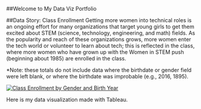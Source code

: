 ##Welcome to My Data Viz Portfolio

##Data Story: Class Enrollment
Getting more women into technical roles is an ongoing effort for many organizations that target young girls to get them excited about STEM (science, technology, engineering, and math) fields. As the popularity and reach of these organizations grows, more women enter the tech world or volunteer to learn about tech; this is reflected in the class, where more women who have grown up with the Women in STEM push (beginning about 1985) are enrolled in the class.

*Note: these totals do not include data where the birthdate or gender field were left blank, or where the birthdate was improbable (e.g., 2016, 1895).


<div class='tableauPlaceholder' id='viz1490812335690' style='position: relative'><noscript><a href='#'><img alt='Class Enrollment by Gender and Birth Year ' src='https:&#47;&#47;public.tableau.com&#47;static&#47;images&#47;Cl&#47;ClassEnrollment&#47;ClassEnrollmentbyGenderandBirthYear&#47;1_rss.png' style='border: none' /></a></noscript><object class='tableauViz'  style='display:none;'><param name='host_url' value='https%3A%2F%2Fpublic.tableau.com%2F' /> <param name='site_root' value='' /><param name='name' value='ClassEnrollment&#47;ClassEnrollmentbyGenderandBirthYear' /><param name='tabs' value='no' /><param name='toolbar' value='yes' /><param name='static_image' value='https:&#47;&#47;public.tableau.com&#47;static&#47;images&#47;Cl&#47;ClassEnrollment&#47;ClassEnrollmentbyGenderandBirthYear&#47;1.png' /> <param name='animate_transition' value='yes' /><param name='display_static_image' value='yes' /><param name='display_spinner' value='yes' /><param name='display_overlay' value='yes' /><param name='display_count' value='yes' /></object></div>                <script type='text/javascript'>                    var divElement = document.getElementById('viz1490812335690');                    var vizElement = divElement.getElementsByTagName('object')[0];                    vizElement.style.width='100%';vizElement.style.height=(divElement.offsetWidth*0.75)+'px';                    var scriptElement = document.createElement('script');                    scriptElement.src = 'https://public.tableau.com/javascripts/api/viz_v1.js';                    vizElement.parentNode.insertBefore(scriptElement, vizElement); </script>



Here is my data visualization made with Tableau.
